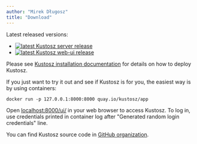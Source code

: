 ```yaml
---
author: "Mirek Długosz"
title: "Download"
---
```


Latest released versions:

* [![latest Kustosz server release](https://img.shields.io/github/v/release/KustoszApp/server?color=b5cab2&label=server&style=for-the-badge)](https://github.com/KustoszApp/server/)
* [![latest Kustosz web-ui release](https://img.shields.io/github/v/release/KustoszApp/web-ui?color=b5cab2&label=web%20ui&style=for-the-badge)](https://github.com/KustoszApp/web-ui/)

Please see [Kustosz installation documentation](https://docs.kustosz.org/en/stable/installation.html) for details on how to deploy Kustosz.

If you just want to try it out and see if Kustosz is for you, the easiest way is by using containers:

```
docker run -p 127.0.0.1:8000:8000 quay.io/kustosz/app
```

Open [localhost:8000/ui/](http://localhost:8000/ui/) in your web browser to access Kustosz. To log in, use credentials printed in container log after "Generated random login
 credentials" line.


You can find Kustosz source code in [GitHub organization](https://github.com/KustoszApp).
